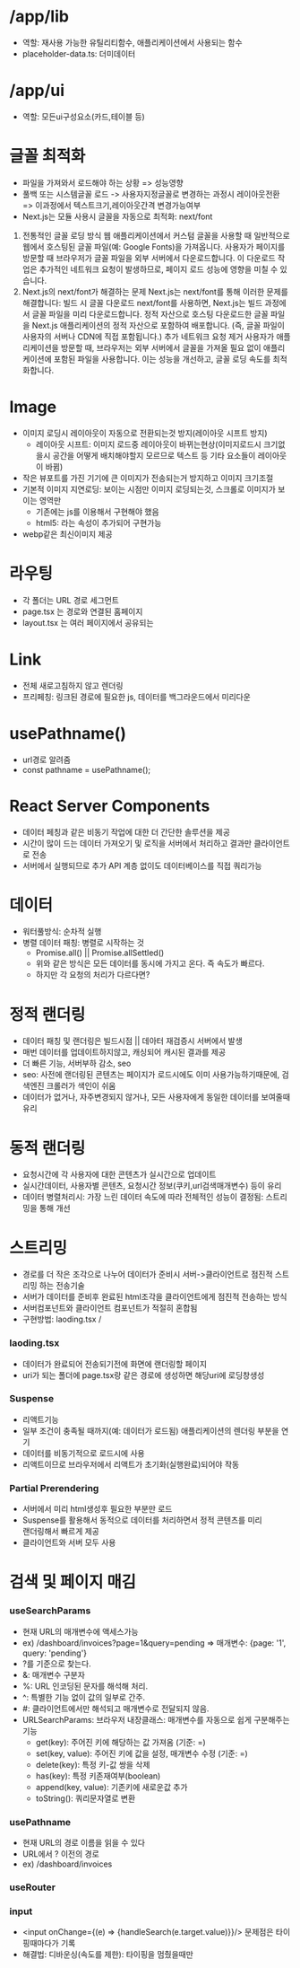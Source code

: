 # /app/lib

- 역할: 재사용 가능한 유틸리티함수, 애플리케이션에서 사용되는 함수
- placeholder-data.ts: 더미데이터

# /app/ui

- 역할: 모든ui구성요소(카드,테이블 등)

# 글꼴 최적화

- 파일을 가져와서 로드해야 하는 상황 => 성능영향
- 풀백 또는 시스템글꼴 로드 -> 사용자지정글꼴로 변경하는 과정시 레이아웃전환 => 이과정에서 텍스트크기,레이아웃간격 변경가능여부
- Next.js는 모듈 사용시 글꼴을 자동으로 최적화: next/font

1. 전통적인 글꼴 로딩 방식
   웹 애플리케이션에서 커스텀 글꼴을 사용할 때 일반적으로 웹에서 호스팅된 글꼴 파일(예: Google Fonts)을 가져옵니다.
   사용자가 페이지를 방문할 때 브라우저가 글꼴 파일을 외부 서버에서 다운로드합니다.
   이 다운로드 작업은 추가적인 네트워크 요청이 발생하므로, 페이지 로드 성능에 영향을 미칠 수 있습니다.
2. Next.js의 next/font가 해결하는 문제
   Next.js는 next/font를 통해 이러한 문제를 해결합니다:
   빌드 시 글꼴 다운로드
   next/font를 사용하면, Next.js는 빌드 과정에서 글꼴 파일을 미리 다운로드합니다.
   정적 자산으로 호스팅
   다운로드한 글꼴 파일을 Next.js 애플리케이션의 정적 자산으로 포함하여 배포합니다.
   (즉, 글꼴 파일이 사용자의 서버나 CDN에 직접 포함됩니다.)
   추가 네트워크 요청 제거
   사용자가 애플리케이션을 방문할 때, 브라우저는 외부 서버에서 글꼴을 가져올 필요 없이 애플리케이션에 포함된 파일을 사용합니다.
   이는 성능을 개선하고, 글꼴 로딩 속도를 최적화합니다.

# Image

- 이미지 로딩시 레이아웃이 자동으로 전환되는것 방지(레이아웃 시프트 방지)
  - 레이아웃 시프트: 이미지 로드중 레이아웃이 바뀌는현상(이미지로드시 크기없을시 공간을 어떻게
    배치해야할지 모르므로 텍스트 등 기타 요소들이 레이아웃이 바뀜)
- 작은 뷰포트를 가진 기기에 큰 이미지가 전송되는거 방지하고 이미지 크기조절
- 기본적 이미지 지연로딩: 보이는 시점만 이미지 로딩되는것, 스크롤로 이미지가 보이는 영역만
  - 기존에는 js를 이용해서 구현해야 했음
  - html5: <img loading="lazy">라는 속성이 추가되어 구현가능
- webp같은 최신이미지 제공

# 라우팅

- 각 폴더는 URL 경로 세그먼트
- page.tsx 는 경로와 연결된 홈페이지
- layout.tsx 는 여러 페이지에서 공유되는

# Link

- 전체 새로고침하지 않고 렌더링
- 프리페칭: 링크된 경로에 필요한 js, 데이터를 백그라운드에서 미리다운

# usePathname()

- url경로 알려줌
- const pathname = usePathname();

# React Server Components

- 데이터 페칭과 같은 비동기 작업에 대한 더 간단한 솔루션을 제공
- 시간이 많이 드는 데이터 가져오기 및 로직을 서버에서 처리하고 결과만 클라이언트로 전송
- 서버에서 실행되므로 추가 API 계층 없이도 데이터베이스를 직접 쿼리가능

# 데이터

- 워터풀방식: 순차적 실행
- 병렬 데이터 패칭: 병렬로 시작하는 것
  - Promise.all() || Promise.allSettled()
  - 위와 같은 방식은 모든 데이터를 동시에 가지고 온다. 즉 속도가 빠르다.
  - 하지만 각 요청의 처리가 다르다면?

# 정적 랜더링

- 데이터 패칭 및 랜더링은 빌드시점 || 데아터 재검증시 서버에서 발생
- 매번 데이터를 업데이트하지않고, 캐싱되어 캐시된 결과를 제공
- 더 빠른 기능, 서버부하 감소, seo
- seo: 사전에 랜더링된 콘텐츠는 페이지가 로드시에도 이미 사용가능하기때문에, 검색엔진 크롤러가 색인이 쉬움
- 데이터가 없거나, 자주변경되지 않거나, 모든 사용자에게 동일한 데이터를 보여줄때 유리

# 동적 랜더링

- 요청시간에 각 사용자에 대한 콘텐츠가 실시간으로 업데이트
- 실시간데이터, 사용자별 콘텐츠, 요청시간 정보(쿠키,url검색매개변수) 등이 유리
- 데이터 병렬처리시: 가장 느린 데이터 속도에 따라 전체적인 성능이 결정됨: 스트리밍을 통해 개선

# 스트리밍

- 경로를 더 작은 조각으로 나누어 데이터가 준비시 서버->클라이언트로 점진적 스트리밍 하는 전송기술
- 서버가 데이터를 준비후 완료된 html조각을 클라이언트에게 점진적 전송하는 방식
- 서버컴포넌트와 클라이언트 컴포넌트가 적절히 혼합됨
- 구현방법: laoding.tsx / <Suspense>

### laoding.tsx

- 데이터가 완료되어 전송되기전에 화면에 랜더링할 페이지
- uri가 되는 폴더에 page.tsx랑 같은 경로에 생성하면 해당uri에 로딩창생성

### Suspense

- 리액트기능
- 일부 조건이 충족될 때까지(예: 데이터가 로드됨) 애플리케이션의 렌더링 부분을 연기
- 데이터를 비동기적으로 로드시에 사용
- 리액트이므로 브라우저에서 리액트가 초기화(실행완료)되어야 작동

### Partial Prerendering

- 서버에서 미리 html생성후 필요한 부분만 로드
- Suspense를 활용해서 동적으로 데이터를 처리하면서 정적 콘텐츠를 미리  
  랜더링해서 빠르게 제공
- 클라이언트와 서버 모두 사용

# 검색 및 페이지 매김

### useSearchParams

- 현재 URL의 매개변수에 액세스가능
- ex) /dashboard/invoices?page=1&query=pending => 매개변수: {page: '1', query: 'pending'}
- ?를 기준으로 찾는다.
- &: 매개변수 구분자
- %: URL 인코딩된 문자를 해석해 처리.
- ^: 특별한 기능 없이 값의 일부로 간주.
- #: 클라이언트에서만 해석되고 매개변수로 전달되지 않음.
- URLSearchParams: 브라우저 내장클래스: 매개변수를 자동으로 쉽게 구분해주는 기능
  - get(key): 주어진 키에 해당하는 값 가져옴 (기준: =)
  - set(key, value): 주어진 키에 값을 설정, 매개변수 수정 (기준: =)
  - delete(key): 특정 키-값 쌍을 삭제
  - has(key): 특정 키존재여부(boolean)
  - append(key, value): 기존키에 새로운값 추가
  - toString(): 쿼리문자열로 변환

### usePathname

- 현재 URL의 경로 이름을 읽을 수 있다
- URL에서 ? 이전의 경로
- ex) /dashboard/invoices

### useRouter

### input

- <input onChange={(e) => {handleSearch(e.target.value)}}/> 문제점은 타이핑때마다가 기록
- 해결법: 디바운싱(속도를 제한): 타이핑을 멈췄을때만
